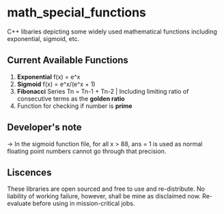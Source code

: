 # math_special_functions
C++ libaries depicting some widely used mathematical functions including exponential, sigmoid, etc.

## Current Available Functions
1) **Exponential** f(x) = e^x
2) **Sigmoid** f(x) = e^x/(e^x + 1)
3) **Fibonacci** Series Tn = Tn-1 + Tn-2 | Including limiting ratio of consecutive terms as the __golden ratio__
4) Function for checking if number is **prime**

## Developer's note
-> In the sigmoid function file, for all x > 88, ans = 1 is used as normal floating point numbers cannot go through that precision.

## Liscences
These libraries are open sourced and free to use and re-distribute. No liability of working failure, however, shall be mine as disclaimed now. Re-evaluate before using in mission-critical jobs.
